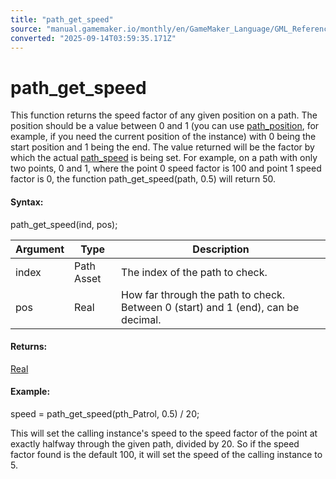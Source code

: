 ```yaml
---
title: "path_get_speed"
source: "manual.gamemaker.io/monthly/en/GameMaker_Language/GML_Reference/Asset_Management/Paths/path_get_speed.htm"
converted: "2025-09-14T03:59:35.171Z"
---
```


# path\_get\_speed

This function returns the speed factor of any given position on a path. The position should be a value between 0 and 1 (you can use [path\_position](Path_Variables/path_position.md), for example, if you need the current position of the instance) with 0 being the start position and 1 being the end. The value returned will be the factor by which the actual [path\_speed](Path_Variables/path_speed.md) is being set. For example, on a path with only two points, 0 and 1, where the point 0 speed factor is 100 and point 1 speed factor is 0, the function path\_get\_speed(path, 0.5) will return 50.

#### Syntax:

path\_get\_speed(ind, pos);

| Argument | Type | Description |
| --- | --- | --- |
| index | Path Asset | The index of the path to check. |
| pos | Real | How far through the path to check. Between 0 (start) and 1 (end), can be decimal. |

#### Returns:

[Real](../../../GML_Overview/Data_Types.md)

#### Example:

speed = path\_get\_speed(pth\_Patrol, 0.5) / 20;

This will set the calling instance's speed to the speed factor of the point at exactly halfway through the given path, divided by 20. So if the speed factor found is the default 100, it will set the speed of the calling instance to 5.